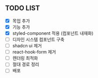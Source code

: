 ## TODO LIST

- [x] 목업 추가
- [x] 기능 추가
- [x] styled-component 적용 (컴포넌트 내재화)
- [ ] 디자인 시스템 컴포넌트 구축
- [ ] shadcn ui 제거
- [ ] react-hook-form 제거
- [ ] 렌더링 최적화
- [ ] 절대 경로 정리
- [ ] 배포

